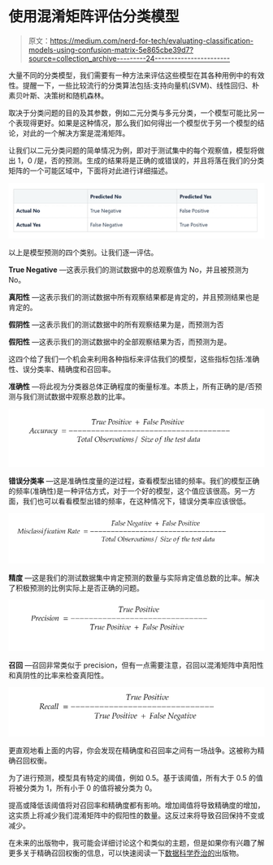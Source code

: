 # 使用混淆矩阵评估分类模型

> 原文：<https://medium.com/nerd-for-tech/evaluating-classification-models-using-confusion-matrix-5e865cbe39d7?source=collection_archive---------24----------------------->

大量不同的分类模型，我们需要有一种方法来评估这些模型在其各种用例中的有效性。提醒一下，一些比较流行的分类算法包括:支持向量机(SVM)、线性回归、朴素贝叶斯、决策树和随机森林。

取决于分类问题的目的及其参数，例如二元分类与多元分类，一个模型可能比另一个表现得更好。如果是这种情况，那么我们如何得出一个模型优于另一个模型的结论，对此的一个解决方案是混淆矩阵。

让我们以二元分类问题的简单情况为例，即对于测试集中的每个观察值，模型将做出 1，0 /是，否的预测。生成的结果将是正确的或错误的，并且将落在我们的分类矩阵的一个可能区域中，下面将对此进行详细描述。

![](img/99a47f94bba10ed15a2957babfa3e887.png)

以上是模型预测的四个类别。让我们逐一评估。

**True Negative** —这表示我们的测试数据中的总观察值为 No，并且被预测为 No。

**真阳性** —这表示我们的测试数据中所有观察结果都是肯定的，并且预测结果也是肯定的。

**假阴性** —这表示我们的测试数据中的所有观察结果为是，而预测为否

**假阳性** —这表示我们的测试数据中的全部观察结果为否，而预测为是。

这四个给了我们一个机会来利用各种指标来评估我们的模型，这些指标包括:准确性、误分类率、精确度和召回率。

**准确性** —将此视为分类器总体正确程度的衡量标准。本质上，所有正确的是/否预测与我们测试数据中观察总数的比率。

![](img/384734d532b5ece3642a01158da5e31d.png)

**错误分类率** —这是准确性度量的逆过程，查看模型出错的频率。我们的模型正确的频率(准确性)是一种评估方式，对于一个好的模型，这个值应该很高。另一方面，我们也可以看看模型出错的频率，在这种情况下，错误分类率应该很低。

![](img/000cb41258908415f19285ffdb136506.png)

**精度** —这是我们的测试数据集中肯定预测的数量与实际肯定值总数的比率。解决了积极预测的比例实际上是否正确的问题。

![](img/e731ce3b6b5f6dcb34811d7e09f01df1.png)

**召回** —召回非常类似于 precision，但有一点需要注意，召回以混淆矩阵中真阳性和真阴性的比率来检查真阳性。

![](img/ec70531fc014b2f036ec5516b1996c47.png)

更直观地看上面的内容，你会发现在精确度和召回率之间有一场战争。这被称为精确召回权衡。

为了进行预测，模型具有特定的阈值，例如 0.5。基于该阈值，所有大于 0.5 的值将被分类为 1，所有小于 0 的值将被分类为 0。

提高或降低该阈值将对召回率和精确度都有影响。增加阈值将导致精确度的增加，这实质上将减少我们混淆矩阵中的假阳性的数量。这反过来将导致召回保持不变或减少。

在未来的出版物中，我可能会详细讨论这个和类似的主题，但是如果你有兴趣了解更多关于精确召回权衡的信息，可以快速阅读一下[数据科学乔治的](https://datascience-george.medium.com/the-precision-recall-trade-off-aa295faba140#:~:text=Recall%20can%20be%20defined%20as,it%20will%20tilt%20the%20scales.)出版物。